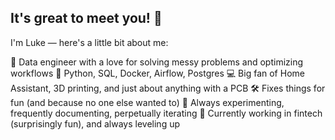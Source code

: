 ## It's great to meet you! 👋

I'm Luke — here's a little bit about me:

🧠 Data engineer with a love for solving messy problems and optimizing workflows
🐍 Python, SQL, Docker, Airflow, Postgres
💻 Big fan of Home Assistant, 3D printing, and just about anything with a PCB
🛠️ Fixes things for fun (and because no one else wanted to)
🎯 Always experimenting, frequently documenting, perpetually iterating
🏦 Currently working in fintech (surprisingly fun), and always leveling up
